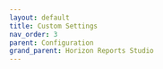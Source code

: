 ```yaml
---
layout: default
title: Custom Settings
nav_order: 3
parent: Configuration
grand_parent: Horizon Reports Studio
---
```

